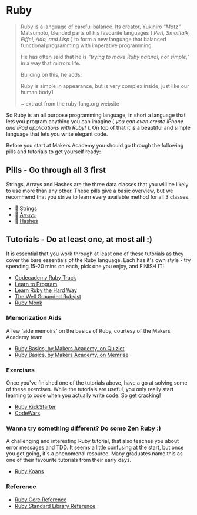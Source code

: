 # Ruby

> Ruby is a language of careful balance. Its creator, Yukihiro _"Matz"_ Matsumoto, blended parts of his favourite languages ( _Perl, Smalltalk, Eiffel, Ada, and Lisp_ ) to form a new language that balanced functional programming with imperative programming.
>
> He has often said that he is _"trying to make Ruby natural, not simple,"_ in a way that mirrors life.
>
> Building on this, he adds:
>
> Ruby is simple in appearance, but is very complex inside, just like our human body1.
>
> ~ extract from the ruby-lang.org website

So Ruby is an all purpose programming language, in short a language that lets you program anything you can imagine ( _you can even create iPhone and iPad applications with Ruby!_ ). On top of that it is a beautiful and simple language that lets you write elegant code.

Before you start at Makers Academy you should go through the following pills and tutorials to get yourself ready:

## Pills - Go through all 3 first

Strings, Arrays and Hashes are the three data classes that you will be likely to use more than any other. These pills give a basic overview, but we recommend that you strive to learn every available method for all 3 classes.

- :pill: [Strings](/pills/strings.md)
- :pill: [Arrays](/pills/arrays.md) 
- :pill: [Hashes](/pills/hashes.md) 

## Tutorials - Do at least one, at most all :)

It is essential that you work through at least one of these tutorials as they cover the bare essentials of the Ruby language. Each has it's own style - try spending 15-20 mins on each, pick one you enjoy, and FINISH IT!

- [Codecademy Ruby Track](http://www.codecademy.com/tracks/ruby)
- [Learn to Program](https://pine.fm/LearnToProgram/)
- [Learn Ruby the Hard Way](http://ruby.learncodethehardway.org/book/)
- [The Well Grounded Rubyist](http://pingo.edu.vn/wp-content/uploads/2014/07/The-Well-Grounded-Rubyist.pdf)
- [Ruby Monk](https://rubymonk.com)

### Memorization Aids

A few 'aide memoirs' on the basics of Ruby, courtesy of the Makers Academy team

- [Ruby Basics, by Makers Academy, on Quizlet](http://quizlet.com/join/VctmNbYus)
- [Ruby Basics, by Makers Academy, on Memrise](http://www.memrise.com/course/357359/ruby-by-makers-academy/)

### Exercises

Once you've finished one of the tutorials above, have a go at solving some of these exercises. While the tutorials are useful, you only really start learning to code when you actually write code. So get cracking!

- [Ruby KickStarter](https://github.com/JoshCheek/ruby-kickstart)
- [CodeWars](http://www.codewars.com/)

### Wanna try something different? Do some Zen Ruby :)

A challenging and interesting Ruby tutorial, that also teaches you about error messages and TDD. It seems a little confusing at the start, but once you get going, it's a phenomenal resource. Many graduates name this as one of their favourite tutorials from their early days.

- [Ruby Koans](http://rubykoans.com)

### Reference

- [Ruby Core Reference](http://www.ruby-doc.org/core-2.1.2/)
- [Ruby Standard Library Reference](http://www.ruby-doc.org/stdlib-2.1.2/)
